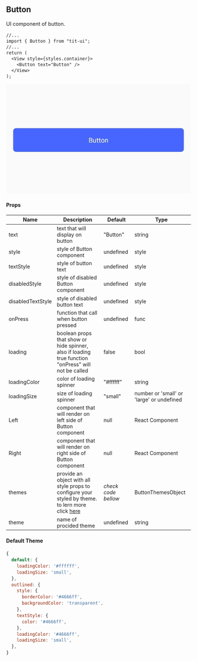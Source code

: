 ## Button

UI component of button.

```tsx
//...
import { Button } from "tit-ui";
//...
return (
  <View style={styles.container}>
    <Button text="Button" />
  </View>
);
```

![alt button](https://github.com/blnaxblachbl/tit-ui/blob/main/images/button.png?raw=true)

#### Props

| Name              | Description                                                                                                                               | Default                 | Type                                      |
| ----------------- | ----------------------------------------------------------------------------------------------------------------------------------------- | ----------------------- | ----------------------------------------- |
| text              | text that will display on button                                                                                                          | "Button"                | string                                    |
| style             | style of Button component                                                                                                                 | undefined               | style                                     |
| textStyle         | style of button text                                                                                                                      | undefined               | style                                     |
| disabledStyle     | style of disabled Button component                                                                                                        | undefined               | style                                     |
| disabledTextStyle | style of disabled button text                                                                                                             | undefined               | style                                     |
| onPress           | function that call when button pressed                                                                                                    | undefined               | func                                      |
| loading           | boolean props that show or hide spinner, also if loading true function "onPress" will not be called                                       | false                   | bool                                      |
| loadingColor      | color of loading spinner                                                                                                                  | "#ffffff"               | string                                    |
| loadingSize       | size of loading spinner                                                                                                                   | "small"                 | number or 'small' or 'large' or undefined |
| Left              | component that will render on left side of Button component                                                                               | null                    | React Component                           |
| Right             | component that will render on right side of Button component                                                                              | null                    | React Component                           |
| themes            | provide an object with all style props to configure your styled by theme. to lern more click [here](https://tit-ui.github.io/docs?page=themes) | _check_ _code_ _bellow_ | ButtonThemesObject                        |
| theme             | name of procided theme                                                                                                                    | undefined               | string                                    |

#### Default Theme

```javascript
{
  default: {
    loadingColor: '#ffffff',
    loadingSize: 'small',
  },
  outlined: {
    style: {
      borderColor: '#4666ff',
      backgroundColor: 'transparent',
    },
    textStyle: {
      color: '#4666ff',
    },
    loadingColor: '#4666ff',
    loadingSize: 'small',
  },
}
```
